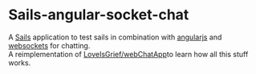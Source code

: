 # Sails-angular-socket-chat

A [Sails](http://sailsjs.org) application to test sails in combination with [angularjs](http://www.angularjs.org/) and [websockets](http://www.html5rocks.com/en/tutorials/websockets/basics/) for chatting.  
A reimplementation of [LoveIsGrief/webChatApp](https://github.com/LoveIsGrief/webchatApp)to learn how all this stuff works.
